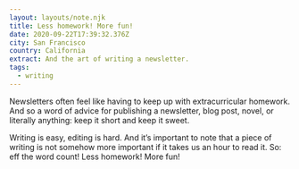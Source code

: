 ```yaml
---
layout: layouts/note.njk
title: Less homework! More fun!
date: 2020-09-22T17:39:32.376Z
city: San Francisco
country: California
extract: And the art of writing a newsletter.
tags:
  - writing
---
```


Newsletters often feel like having to keep up with extracurricular homework. And so a word of advice for publishing a newsletter, blog post, novel, or literally anything: keep it short and keep it sweet.

Writing is easy, editing is hard. And it’s important to note that a piece of writing is not somehow more important if it takes us an hour to read it. So: eff the word count! Less homework! More fun!
